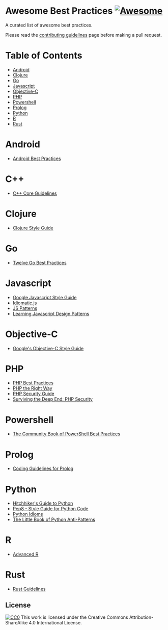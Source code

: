 # Awesome Best Practices [![Awesome](https://cdn.rawgit.com/sindresorhus/awesome/d7305f38d29fed78fa85652e3a63e154dd8e8829/media/badge.svg)](https://github.com/sindresorhus/awesome)
A curated list of awesome best practices.

Please read the [contributing guidelines](https://github.com/jcoady9/awesome-best-practices/blob/master/contributions.md) page before making a pull request.

# Table of Contents
- [Android](#android)
- [Clojure](#clojure)
- [Go](#go)
- [Javascript](#javascript)
- [Objective-C](#objective-c)
- [PHP](#php)
- [Powershell](#powershell)
- [Prolog](#prolog)
- [Python](#python)
- [R](#r)
- [Rust](#rust)

# Android
* [Android Best Practices](https://github.com/futurice/android-best-practices)

# C++
* [C++ Core Guidelines](http://isocpp.github.io/CppCoreGuidelines/CppCoreGuidelines)

# Clojure
* [Clojure Style Guide](https://github.com/bbatsov/clojure-style-guide)

# Go
* [Twelve Go Best Practices](https://talks.golang.org/2013/bestpractices.slide#1)

# Javascript
* [Google Javascript Style Guide](https://google.github.io/styleguide/javascriptguide.xml)
* [Idiomatic.js](https://github.com/rwaldron/idiomatic.js)
* [JS Patterns](http://shichuan.github.io/javascript-patterns/)
* [Learning Javascript Design Patterns](https://addyosmani.com/resources/essentialjsdesignpatterns/book/)

# Objective-C
* [Google's Objective-C Style Guide](https://google.github.io/styleguide/objcguide.xml)

# PHP
* [PHP Best Practices](https://phpbestpractices.org/)
* [PHP the Right Way](http://www.phptherightway.com/)
* [PHP Security Guide](http://phpsec.org/projects/guide/)
* [Surviving the Deep End: PHP Security](https://phpsecurity.readthedocs.io/en/latest/)  

# Powershell
* [The Community Book of PowerShell Best Practices](https://www.penflip.com/powershellorg/the-community-book-of-powershell-practices)

# Prolog
* [Coding Guidelines for Prolog](http://arxiv.org/pdf/0911.2899v3.pdf)

# Python
* [Hitchhiker's Guide to Python](http://docs.python-guide.org/en/latest/)
* [Pep8 - Style Guide for Python Code](https://www.python.org/dev/peps/pep-0008/)
* [Python Idioms](http://safehammad.com/downloads/python-idioms-2014-01-16.pdf)
* [The Little Book of Python Anti-Patterns](http://docs.quantifiedcode.com/python-anti-patterns/)

# R
* [Advanced R](http://adv-r.had.co.nz/)

# Rust
* [Rust Guidelines](http://aturon.github.io/)


License
---
[![CC0](https://i.creativecommons.org/l/by-sa/4.0/88x31.png)](http://creativecommons.org/licenses/by-sa/4.0/)
This work is licensed under the Creative Commons Attribution-ShareAlike 4.0 International License.
